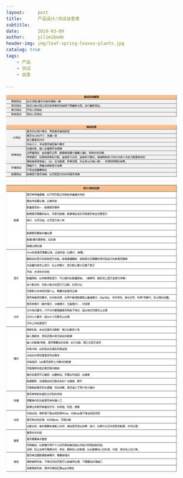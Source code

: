 ```yaml
---
layout:     post
title:      产品设计/测试自查表
subtitle:   
date:       2019-03-09
author:     yilimibomb
header-img: img/leaf-spring-leaves-plants.jpg
catalog: true
tags:
    - 产品
    - 测试
    - 自查
    
---
```

![图片](/img/product-and-test-check.png)

